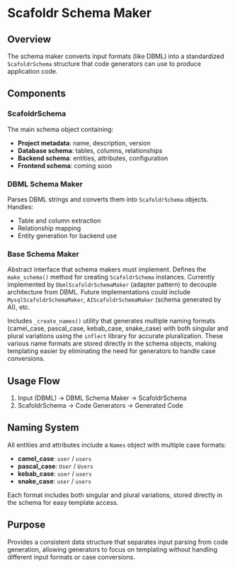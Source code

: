 # Scafoldr Schema Maker

## Overview

The schema maker converts input formats (like DBML) into a standardized `ScafoldrSchema` structure that code generators can use to produce application code.

## Components

### ScafoldrSchema
The main schema object containing:
- **Project metadata**: name, description, version
- **Database schema**: tables, columns, relationships
- **Backend schema**: entities, attributes, configuration
- **Frontend schema**: coming soon

### DBML Schema Maker
Parses DBML strings and converts them into `ScafoldrSchema` objects. Handles:
- Table and column extraction
- Relationship mapping
- Entity generation for backend use

### Base Schema Maker
Abstract interface that schema makers must implement. Defines the `make_schema()` method for creating `ScafoldrSchema` instances. Currently implemented by `DbmlScafoldrSchemaMaker` (adapter pattern) to decouple architecture from DBML. Future implementations could include `MysqlScafoldrSchemaMaker`, `AIScafoldrSchemaMaker` (schema generated by AI), etc.

Includes `_create_names()` utility that generates multiple naming formats (camel_case, pascal_case, kebab_case, snake_case) with both singular and plural variations using the `inflect` library for accurate pluralization. These various name formats are stored directly in the schema objects, making templating easier by eliminating the need for generators to handle case conversions.

## Usage Flow

1. Input (DBML) → DBML Schema Maker → ScafoldrSchema
2. ScafoldrSchema → Code Generators → Generated Code

## Naming System

All entities and attributes include a `Names` object with multiple case formats:
- **camel_case**: `user` / `users`
- **pascal_case**: `User` / `Users`
- **kebab_case**: `user` / `users`
- **snake_case**: `user` / `users`

Each format includes both singular and plural variations, stored directly in the schema for easy template access.

## Purpose

Provides a consistent data structure that separates input parsing from code generation, allowing generators to focus on templating without handling different input formats or case conversions.

